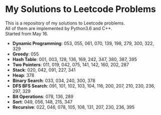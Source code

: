 My Solutions to Leetcode Problems
====
This is a repository of my solutions to Leetcode problems.  
All of them are implemented by Python3.6 and C++.  
Started from May 16.

- **Dynamic Programming**: 053, 055, 061, 070, 139, 198, 279, 300, 322, 329
- **Greedy**: 055
- **Hash Table**: 001, 003, 128, 136, 169, 242, 347, 380, 387, 395
- **Two Pointers**: 011, 019, 042, 075, 141, 142, 160, 202, 287
- **Stack**: 020, 042, 091, 227, 341
- **Heap**: 378
- **Binary Search**: 033, 034, 240, 300, 378
- **DFS BFS Search**: 091, 101, 102, 103, 104, 116, 200, 207, 210, 230, 236, 297, 329
- **Bit Operations**: 078, 136, 289
- **Sort**: 049, 056, 148, 215, 347
- **Recursive**: 022, 046, 078, 105, 108, 131, 207, 230, 236, 395
